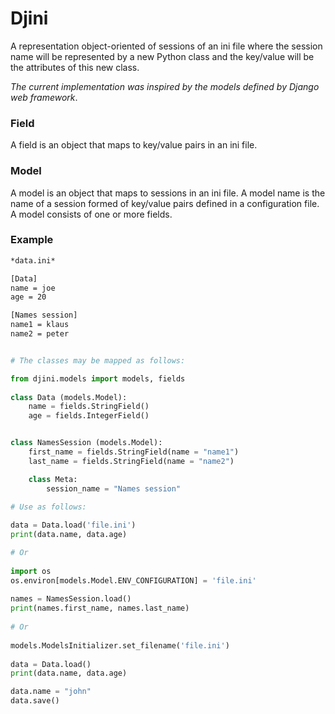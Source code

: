 # Djini
A representation object-oriented of sessions of an ini file where the session name will be represented 
by a new Python class and the key/value will be the attributes of this new class.
    
*The current implementation was inspired by the models defined by Django web framework*.
    
### Field
A field is an object that maps to key/value pairs in an ini file.
    
### Model
A model is an object that maps to sessions in an ini file.
A model name is the name of a session formed of key/value pairs defined in a configuration file.
A model consists of one or more fields.
    
### Example    
```bash
*data.ini*

[Data]
name = joe
age = 20

[Names session]
name1 = klaus
name2 = peter
```

```python

# The classes may be mapped as follows:

from djini.models import models, fields
    
class Data (models.Model):
    name = fields.StringField()
    age = fields.IntegerField()


class NamesSession (models.Model):
    first_name = fields.StringField(name = "name1")
    last_name = fields.StringField(name = "name2")

    class Meta:
        session_name = "Names session"

# Use as follows:
    
data = Data.load('file.ini')
print(data.name, data.age)

# Or
    
import os
os.environ[models.Model.ENV_CONFIGURATION] = 'file.ini'
    
names = NamesSession.load()
print(names.first_name, names.last_name)
    
# Or
    
models.ModelsInitializer.set_filename('file.ini')
   
data = Data.load()
print(data.name, data.age)

data.name = "john"
data.save()
```
